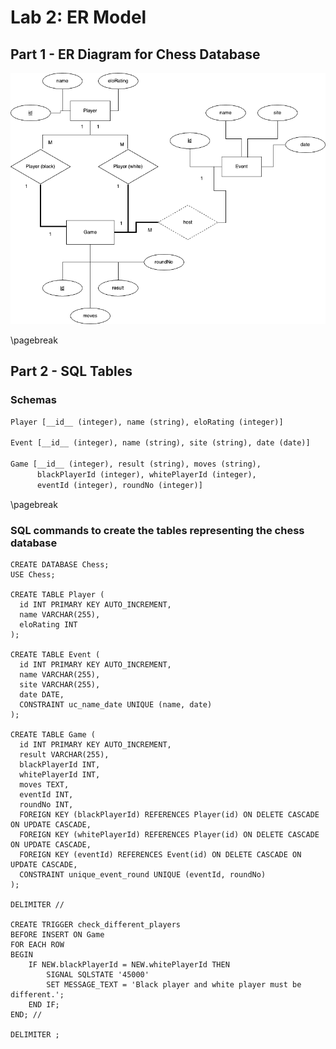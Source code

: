 # Lab 2: ER Model

## Part 1 - ER Diagram for Chess Database

![](chess_er_diagram.png)

\pagebreak 
## Part 2 - SQL Tables

### Schemas

```txt
Player [__id__ (integer), name (string), eloRating (integer)]

Event [__id__ (integer), name (string), site (string), date (date)]

Game [__id__ (integer), result (string), moves (string), 
      blackPlayerId (integer), whitePlayerId (integer), 
      eventId (integer), roundNo (integer)]
```

\pagebreak 
### SQL commands to create the tables representing the chess database

```mysql
CREATE DATABASE Chess;
USE Chess;

CREATE TABLE Player (
  id INT PRIMARY KEY AUTO_INCREMENT,
  name VARCHAR(255),
  eloRating INT
);

CREATE TABLE Event (
  id INT PRIMARY KEY AUTO_INCREMENT,
  name VARCHAR(255),
  site VARCHAR(255),
  date DATE,
  CONSTRAINT uc_name_date UNIQUE (name, date)
);

CREATE TABLE Game (
  id INT PRIMARY KEY AUTO_INCREMENT,
  result VARCHAR(255),
  blackPlayerId INT,
  whitePlayerId INT,
  moves TEXT,
  eventId INT,
  roundNo INT,
  FOREIGN KEY (blackPlayerId) REFERENCES Player(id) ON DELETE CASCADE ON UPDATE CASCADE,
  FOREIGN KEY (whitePlayerId) REFERENCES Player(id) ON DELETE CASCADE ON UPDATE CASCADE,
  FOREIGN KEY (eventId) REFERENCES Event(id) ON DELETE CASCADE ON UPDATE CASCADE,
  CONSTRAINT unique_event_round UNIQUE (eventId, roundNo)
);

DELIMITER //

CREATE TRIGGER check_different_players
BEFORE INSERT ON Game
FOR EACH ROW
BEGIN
    IF NEW.blackPlayerId = NEW.whitePlayerId THEN
        SIGNAL SQLSTATE '45000' 
        SET MESSAGE_TEXT = 'Black player and white player must be different.';
    END IF;
END; //

DELIMITER ;
```
